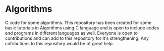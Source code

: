 # Algorithms
C code for some algorithms.
This repository has been created for some basic tutorials in Algorithms using C language and is open to include codes and programs in different languages as well.
Everyone is open to contributions and can add to this repository for it's strengthening. 
Any cotributions to this repository would be of great help. 
